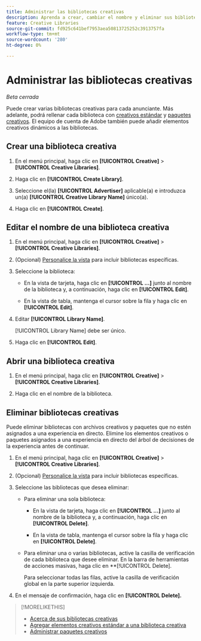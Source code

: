 ```yaml
---
title: Administrar las bibliotecas creativas
description: Aprenda a crear, cambiar el nombre y eliminar sus bibliotecas creativas.
feature: Creative Libraries
source-git-commit: fd925c641bef7953aea50813725252c3913757fa
workflow-type: tm+mt
source-wordcount: '280'
ht-degree: 0%

---
```


# Administrar las bibliotecas creativas

*Beta cerrada*

Puede crear varias bibliotecas creativas para cada anunciante. Más adelante, podrá rellenar cada biblioteca con [creativos estándar](creative-add-standard.md) <!-- , dynamic creatives, --> y [paquetes creativos](bundle-manage.md). El equipo de cuenta de Adobe también puede añadir elementos creativos dinámicos a las bibliotecas.

## Crear una biblioteca creativa

1. En el menú principal, haga clic en **[!UICONTROL Creative]** > **[!UICONTROL Creative Libraries]**.

1. Haga clic en **[!UICONTROL Create Library]**.

1. Seleccione el(la) **[!UICONTROL Advertiser]** aplicable(a) e introduzca un(a) **[!UICONTROL Creative Library Name]** único(a).

1. Haga clic en **[!UICONTROL Create]**.

## Editar el nombre de una biblioteca creativa

1. En el menú principal, haga clic en **[!UICONTROL Creative]** > **[!UICONTROL Creative Libraries]**.

1. (Opcional) [Personalice la vista](/help/creative/introduction/customize-data-views.md) para incluir bibliotecas específicas.

1. Seleccione la biblioteca:

   * En la vista de tarjeta, haga clic en **[!UICONTROL ...]** junto al nombre de la biblioteca y, a continuación, haga clic en **[!UICONTROL Edit]**.

   * En la vista de tabla, mantenga el cursor sobre la fila y haga clic en **[!UICONTROL Edit]**.

1. Editar **[!UICONTROL Library Name]**.

   [!UICONTROL Library Name] debe ser único.

1. Haga clic en **[!UICONTROL Edit]**.

## Abrir una biblioteca creativa

1. En el menú principal, haga clic en **[!UICONTROL Creative]** > **[!UICONTROL Creative Libraries]**.

1. Haga clic en el nombre de la biblioteca.

## Eliminar bibliotecas creativas

Puede eliminar bibliotecas con archivos creativos y paquetes que no estén asignados a una experiencia en directo.<!-- Add an x-ref?  --> Elimine los elementos creativos o paquetes asignados a una experiencia en directo del árbol de decisiones de la experiencia<!-- add x-ref --> antes de continuar.

1. En el menú principal, haga clic en **[!UICONTROL Creative]** > **[!UICONTROL Creative Libraries]**.

1. (Opcional) [Personalice la vista](/help/creative/introduction/customize-data-views.md) para incluir bibliotecas específicas.

1. Seleccione las bibliotecas que desea eliminar:

   * Para eliminar una sola biblioteca:

      * En la vista de tarjeta, haga clic en **[!UICONTROL ...]** junto al nombre de la biblioteca y, a continuación, haga clic en **[!UICONTROL Delete]**.

      * En la vista de tabla, mantenga el cursor sobre la fila y haga clic en **[!UICONTROL Delete]**.

   * Para eliminar una o varias bibliotecas, active la casilla de verificación de cada biblioteca que desee eliminar. En la barra de herramientas de acciones masivas, haga clic en **[!UICONTROL Delete].

     Para seleccionar todas las filas, active la casilla de verificación global en la parte superior izquierda.

1. En el mensaje de confirmación, haga clic en **[!UICONTROL Delete].** <!--Verify wording -->

>[!MORELIKETHIS]
>
>* [Acerca de sus bibliotecas creativas](/help/creative/creative-libraries/creative-libraries-about.md)
>* [Agregar elementos creativos estándar a una biblioteca creativa](creative-add-standard.md)
>* [Administrar paquetes creativos](bundle-manage.md)
